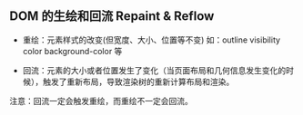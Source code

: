 

## DOM 的生绘和回流   Repaint & Reflow

* 重绘：元素样式的改变(但宽度、大小、位置等不变)
  如：outline visibility color  background-color 等

* 回流：元素的大小或者位置发生了变化（当页面布局和几何信息发生变化的时候），触发了重新布局，导致渲染树的重新计算布局和渲染。

注意：回流一定会触发重绘，而重绘不一定会回流。



